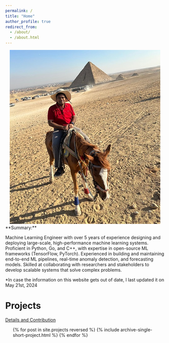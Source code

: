 ```yaml
---
permalink: /
title: "Home"
author_profile: true
redirect_from: 
  - /about/
  - /about.html
---
```



<!-- ![Profile Picture](images/profile-4-resized.jpg) -->
<div style="text-align: center;">
  <img src="images/profile-4-resized.jpg" alt="Profile Picture" style="max-width: 100%; height: auto;">
</div>
**Summary:**

Machine Learning Engineer with over 5 years of experience designing and deploying large-scale, high-performance machine learning systems. Proficient in Python, Go, and C++, with expertise in open-source ML frameworks (TensorFlow, PyTorch). Experienced in building and maintaining end-to-end ML pipelines, real-time anomaly detection, and forecasting models. Skilled at collaborating with researchers and stakeholders to develop scalable systems that solve complex problems.

*In case the information on this website gets out of date, I last updated it on May 21st, 2024

**Projects**
======
<i class="fas fa-link" aria-hidden="true"></i>  <a href="https://abhi-p.github.io/projects/">Details and Contribution</a>
<ul>{% for post in site.projects reversed %}
  {% include archive-single-short-project.html %}
{% endfor %}</ul>